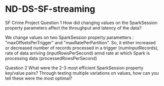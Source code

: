 # ND-DS-SF-streaming

SF Crime Project
Question 1
How did changing values on the SparkSession property parameters affect the throughput and latency of the data?

We change values on two SparkSession property parametters : 
 "maxOffsetsPerTrigger" and "maxRatePerPartition". So, it either increased or decreased 
number of records processed in a trigger (numInputRecords), 
rate of data arriving (inputRowsPerSecond) 
annd rate at which Spark is processing data (processedRowsPerSecond)



Question 2
What were the 2-3 most efficient SparkSession property key/value pairs? Through testing multiple variations on values, how can you tell these were the most optimal?
